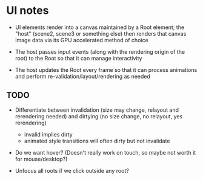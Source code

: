 # UI notes

- UI elements render into a canvas maintained by a Root element; the "host" (scene2, scene3 or
  something else) then renders that canvas image data via its GPU accelerated method of choice

- The host passes input events (along with the rendering origin of the root) to the Root so that it
  can manage interactivity

- The host updates the Root every frame so that it can process animations and perform
  re-validation/layout/rendering as needed

## TODO

- Differentiate between invalidation (size may change, relayout and rerendering needed) and
  dirtying (no size change, no relayout, yes rerendering)
  - invalid implies dirty
  - animated style transitions will often dirty but not invalidate

- Do we want hover? (Doesn't really work on touch, so maybe not worth it for mouse/desktop?)

- Unfocus all roots if we click outside any root?
